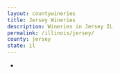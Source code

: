 ```yaml
---
layout: countywineries
title: Jersey Wineries
description: Wineries in Jersey IL
permalink: /illinois/jersey/
county: jersey
state: il
---
```

-
